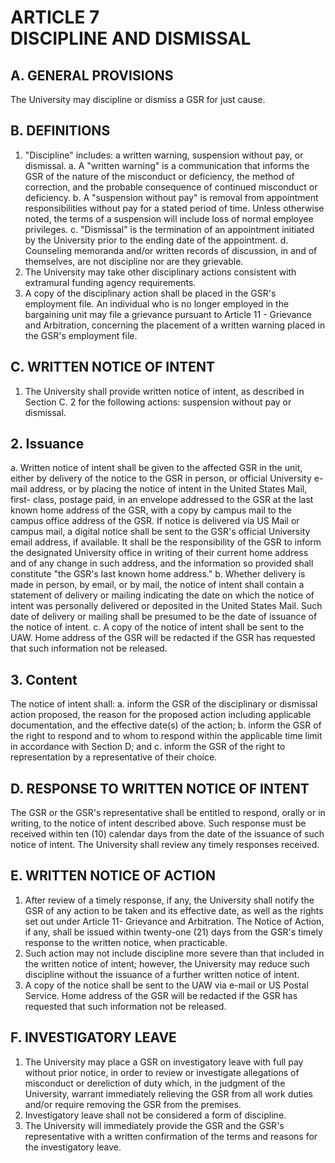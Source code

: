 # ARTICLE 7 <br> DISCIPLINE AND DISMISSAL 

## A. GENERAL PROVISIONS

The University may discipline or dismiss a GSR for just cause.

## B. DEFINITIONS

1. "Discipline" includes: a written warning, suspension without pay, or dismissal.
a. A "written warning" is a communication that informs the GSR of the nature of the misconduct or deficiency, the method of correction, and the probable consequence of continued misconduct or deficiency.
b. A "suspension without pay" is removal from appointment responsibilities without pay for a stated period of time. Unless otherwise noted, the terms of a suspension will include loss of normal employee privileges.
c. "Dismissal" is the termination of an appointment initiated by the University prior to the ending date of the appointment.
d. Counseling memoranda and/or written records of discussion, in and of themselves, are not discipline nor are they grievable.
2. The University may take other disciplinary actions consistent with extramural funding agency requirements.
3. A copy of the disciplinary action shall be placed in the GSR's employment file. An individual who is no longer employed in the bargaining unit may file a grievance pursuant to Article 11 - Grievance and Arbitration, concerning the placement of a written warning placed in the GSR's employment file.

## C. WRITTEN NOTICE OF INTENT

1. The University shall provide written notice of intent, as described in Section C. 2 for the following actions: suspension without pay or dismissal.

## 2. Issuance

a. Written notice of intent shall be given to the affected GSR in the unit, either by delivery of the notice to the GSR in person, or official University e-mail address, or by placing the notice of intent in the United States Mail, first-
class, postage paid, in an envelope addressed to the GSR at the last known home address of the GSR, with a copy by campus mail to the campus office address of the GSR. If notice is delivered via US Mail or campus mail, a digital notice shall be sent to the GSR's official University email address, if available. It shall be the responsibility of the GSR to inform the designated University office in writing of their current home address and of any change in such address, and the information so provided shall constitute "the GSR's last known home address."
b. Whether delivery is made in person, by email, or by mail, the notice of intent shall contain a statement of delivery or mailing indicating the date on which the notice of intent was personally delivered or deposited in the United States Mail. Such date of delivery or mailing shall be presumed to be the date of issuance of the notice of intent.
c. A copy of the notice of intent shall be sent to the UAW. Home address of the GSR will be redacted if the GSR has requested that such information not be released.

## 3. Content

The notice of intent shall:
a. inform the GSR of the disciplinary or dismissal action proposed, the reason for the proposed action including applicable documentation, and the effective date(s) of the action;
b. inform the GSR of the right to respond and to whom to respond within the applicable time limit in accordance with Section D; and
c. inform the GSR of the right to representation by a representative of their choice.

## D. RESPONSE TO WRITTEN NOTICE OF INTENT

The GSR or the GSR's representative shall be entitled to respond, orally or in writing, to the notice of intent described above. Such response must be received within ten (10) calendar days from the date of the issuance of such notice of intent. The University shall review any timely responses received.

## E. WRITTEN NOTICE OF ACTION

1. After review of a timely response, if any, the University shall notify the GSR of any action to be taken and its effective date, as well as the rights set out under Article 11- Grievance and Arbitration. The Notice of Action, if any, shall be
issued within twenty-one (21) days from the GSR's timely response to the written notice, when practicable.
2. Such action may not include discipline more severe than that included in the written notice of intent; however, the University may reduce such discipline without the issuance of a further written notice of intent.
3. A copy of the notice shall be sent to the UAW via e-mail or US Postal Service. Home address of the GSR will be redacted if the GSR has requested that such information not be released.

## F. INVESTIGATORY LEAVE

1. The University may place a GSR on investigatory leave with full pay without prior notice, in order to review or investigate allegations of misconduct or dereliction of duty which, in the judgment of the University, warrant immediately relieving the GSR from all work duties and/or require removing the GSR from the premises.
2. Investigatory leave shall not be considered a form of discipline.
3. The University will immediately provide the GSR and the GSR's representative with a written confirmation of the terms and reasons for the investigatory leave.
